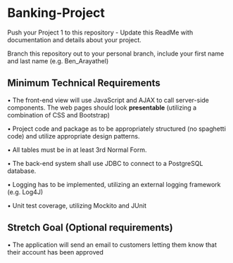 # Banking-Project
Push your Project 1 to this repository - Update this ReadMe with documentation and details about your project. 

Branch this repository out to your personal branch, include your first name and last name (e.g. Ben_Arayathel)

## Minimum Technical Requirements

•	The front-end view will use JavaScript and AJAX to call server-side components. The web pages should look **presentable** (utilizing a combination of CSS and Bootstrap)

•	Project code and package as to be appropriately structured (no spaghetti code) and utilize appropriate design patterns.

•	All tables must be in at least 3rd Normal Form.

•	The back-end system shall use JDBC to connect to a PostgreSQL database.

•	Logging has to be implemented, utilizing an external logging framework (e.g. Log4J)

•	Unit test coverage, utilizing Mockito and JUnit

## Stretch Goal (Optional requirements)

•	The application will send an email to customers letting them know that their account has been approved 
